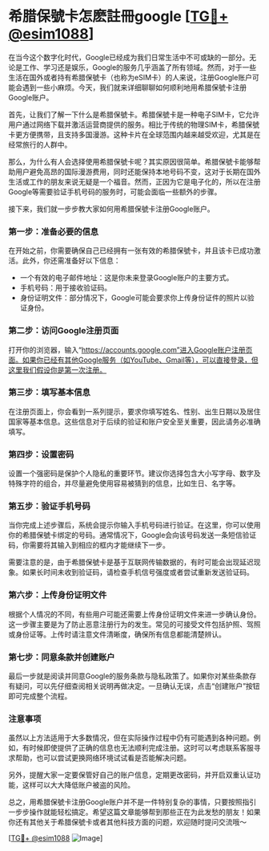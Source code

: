# 希腊保號卡怎麽註冊google [[TG💪+ @esim1088](https://t.me/s/esim1088)]

在当今这个数字化时代，Google已经成为我们日常生活中不可或缺的一部分。无论是工作、学习还是娱乐，Google的服务几乎涵盖了所有领域。然而，对于一些生活在国外或者持有希腊保號卡（也称为eSIM卡）的人来说，注册Google账户可能会遇到一些小麻烦。今天，我们就来详细聊聊如何顺利地用希腊保號卡注册Google账户。

首先，让我们了解一下什么是希腊保號卡。希腊保號卡是一种电子SIM卡，它允许用户通过网络下载并激活运营商提供的服务。相比于传统的物理SIM卡，希腊保號卡更方便携带，且支持多国漫游。这种卡片在全球范围内越来越受欢迎，尤其是在经常旅行的人群中。

那么，为什么有人会选择使用希腊保號卡呢？其实原因很简单。希腊保號卡能够帮助用户避免高昂的国际漫游费用，同时还能保持本地号码不变，这对于长期在国外生活或工作的朋友来说无疑是一个福音。然而，正因为它是电子化的，所以在注册Google等需要验证手机号码的服务时，可能会面临一些额外的步骤。

接下来，我们就一步步教大家如何用希腊保號卡注册Google账户。

### 第一步：准备必要的信息

在开始之前，你需要确保自己已经拥有一张有效的希腊保號卡，并且该卡已成功激活。此外，你还需准备好以下信息：

- 一个有效的电子邮件地址：这是你未来登录Google账户的主要方式。
- 手机号码：用于接收验证码。
- 身份证明文件：部分情况下，Google可能会要求你上传身份证件的照片以验证身份。

### 第二步：访问Google注册页面

打开你的浏览器，输入“https://accounts.google.com”进入Google账户注册页面。如果你已经有其他Google服务（如YouTube、Gmail等），可以直接登录，但这里我们假设你是第一次注册。

### 第三步：填写基本信息

在注册页面上，你会看到一系列提示，要求你填写姓名、性别、出生日期以及居住国家等基本信息。这些信息对于后续的验证和账户安全至关重要，因此请务必准确填写。

### 第四步：设置密码

设置一个强密码是保护个人隐私的重要环节。建议你选择包含大小写字母、数字及特殊字符的组合，并尽量避免使用容易被猜到的信息，比如生日、名字等。

### 第五步：验证手机号码

当你完成上述步骤后，系统会提示你输入手机号码进行验证。在这里，你可以使用你的希腊保號卡绑定的号码。通常情况下，Google会向该号码发送一条短信验证码，你需要将其输入到相应的框内才能继续下一步。

需要注意的是，由于希腊保號卡是基于互联网传输数据的，有时可能会出现延迟现象。如果长时间未收到验证码，请检查手机信号强度或者尝试重新发送验证码。

### 第六步：上传身份证明文件

根据个人情况的不同，有些用户可能还需要上传身份证明文件来进一步确认身份。这一步骤主要是为了防止恶意注册行为的发生。常见的可接受文件包括护照、驾照或身份证等。上传时请注意文件清晰度，确保所有信息都能清楚辨认。

### 第七步：同意条款并创建账户

最后一步就是阅读并同意Google的服务条款与隐私政策了。如果你对某些条款存有疑问，可以先仔细查阅相关说明再做决定。一旦确认无误，点击“创建账户”按钮即可完成整个流程。

### 注意事项

虽然以上方法适用于大多数情况，但在实际操作过程中仍有可能遇到各种问题。例如，有时候即使提供了正确的信息也无法顺利完成注册。这时可以考虑联系客服寻求帮助，也可以尝试更换网络环境试试看是否能解决问题。

另外，提醒大家一定要保管好自己的账户信息，定期更改密码，并开启双重认证功能，这样可以大大降低账户被盗的风险。

总之，用希腊保號卡注册Google账户并不是一件特别复杂的事情，只要按照指引一步步操作就能轻松搞定。希望这篇文章能够帮到那些正在为此发愁的朋友！如果你还有其他关于希腊保號卡或者其他科技方面的问题，欢迎随时提问交流哦～

[[TG💪+ @esim1088](https://t.me/s/esim1088) ![Image](https://i.postimg.cc/4NQfJmqS/Snipaste-2025-05-13-00-14-12.png)]